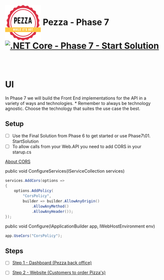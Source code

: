<img align="left" width="116" height="116" src="pezza-logo.png" />

# &nbsp;**Pezza - Phase 7** [![.NET Core - Phase 7 - Start Solution](https://github.com/entelect-incubator/.NET/actions/workflows/dotnet-phase7-startsolution.yml/badge.svg)](https://github.com/entelect-incubator/.NET/actions/workflows/dotnet-phase7-startsolution.yml)

<br/><br/>

# **UI**

In Phase 7 we will build the Front End implementations for the API in a variety of ways and technologies. * Remember to always be technology agnostic. Choose the technology that suites the use case the best.

## **Setup**

- [ ] Use the Final Solution from Phase 6 to get started or use Phase7\01. StartSolution
- [ ] To allow calls from your Web.API you need to add CORS in your starup.cs

[About CORS](https://www.youtube.com/watch?v=UjozQOaGt1k)

public void ConfigureServices(IServiceCollection services)

```cs
services.AddCors(options =>
{
    options.AddPolicy(
        "CorsPolicy",
        builder => builder.AllowAnyOrigin()
            .AllowAnyMethod()
            .AllowAnyHeader());
});
```

public void Configure(IApplicationBuilder app, IWebHostEnvironment env)

```cs
app.UseCors("CorsPolicy");
```

## **Steps**

- [ ] [Step 1 - Dashboard (Pezza back office)](https://github.com/entelect-incubator/.NET/tree/master/Phase%207/02.%20Dashboard)
- [ ] [Step 2 - Website (Customers to order Pizza's)](https://github.com/entelect-incubator/.NET/tree/master/Phase%207/03.%20Website) 
 
